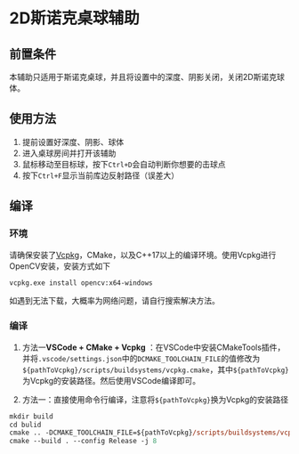 # 2D斯诺克桌球辅助

## 前置条件
本辅助只适用于斯诺克桌球，并且将设置中的深度、阴影关闭，关闭2D斯诺克球体。

## 使用方法
1. 提前设置好深度、阴影、球体
2. 进入桌球房间并打开该辅助
3. 鼠标移动至目标球，按下`Ctrl+D`会自动判断你想要的击球点
4. 按下`Ctrl+F`显示当前库边反射路径（误差大）

## 编译
### 环境
请确保安装了[Vcpkg](https://github.com/microsoft/vcpkg/)，CMake，以及C++17以上的编译环境。使用Vcpkg进行OpenCV安装，安装方式如下
```ps
vcpkg.exe install opencv:x64-windows
```
如遇到无法下载，大概率为网络问题，请自行搜索解决方法。

### 编译
1. 方法一**VSCode + CMake + Vcpkg** ：在VSCode中安装CMakeTools插件，并将`.vscode/settings.json`中的`DCMAKE_TOOLCHAIN_FILE`的值修改为`${pathToVcpkg}/scripts/buildsystems/vcpkg.cmake`，其中`${pathToVcpkg}`为Vcpkg的安装路径。然后使用VSCode编译即可。

2. 方法一：直接使用命令行编译，注意将`${pathToVcpkg}`换为Vcpkg的安装路径
```ps
mkdir build
cd bulid
cmake .. -DCMAKE_TOOLCHAIN_FILE=${pathToVcpkg}/scripts/buildsystems/vcpkg.cmake
cmake --build . --config Release -j 8
```
